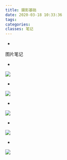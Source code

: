 ```yaml
---
title: 摄影基础
date: 2020-03-18 10:33:36
tags:
categories:
classes: 笔记
---
```




-

图片笔记

-

![](https://img.gejiba.com/images/7028986c72bc01aaf1f361af0b55549a.jpg)

-

![](https://img.gejiba.com/images/5d71a28934b6790d374cbb52658c1d31.jpg)

-

![](https://img.gejiba.com/images/d0148c45b13fbd12f76e334f6e628afd.jpg)

-

![](https://img.gejiba.com/images/1b70b581815587d347f2d3f1e5653825.jpg)

-

![](https://img.gejiba.com/images/c375b4c8d8e97e69e3d9b82722496263.jpg)
